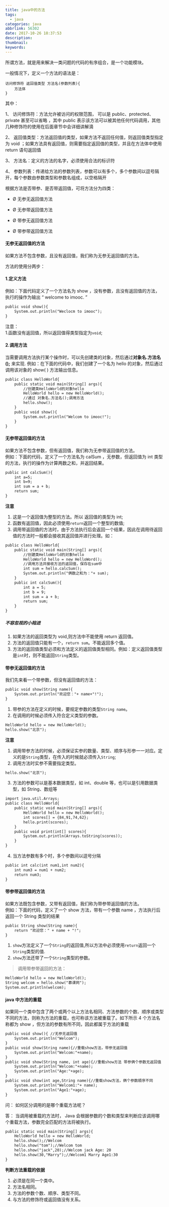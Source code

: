 ```yaml
---
title: java中的方法
tags:
  - java
categories: java
abbrlink: 56302
date: 2017-10-26 18:37:53
description:
thumbnail:
keywords:
---
```


所谓方法，就是用来解决一类问题的代码的有序组合，是一个功能模块。

一般情况下，定义一个方法的语法是：

```
访问修饰符 返回值类型 方法名(参数列表){
    方法体
}
```

其中：

<!-- more -->

1、 访问修饰符：方法允许被访问的权限范围， 可以是 public、protected、private 甚至可以省略 ，其中 public 表示该方法可以被其他任何代码调用，其他几种修饰符的使用在后面章节中会详细讲解滴

2、 返回值类型：方法返回值的类型，如果方法不返回任何值，则返回值类型指定为 void ；如果方法具有返回值，则需要指定返回值的类型，并且在方法体中使用 return 语句返回值

3、 方法名：定义的方法的名字，必须使用合法的标识符

4、 参数列表：传递给方法的参数列表，参数可以有多个，多个参数间以逗号隔开，每个参数由参数类型和参数名组成，以空格隔开

根据方法是否带参、是否带返回值，可将方法分为四类：

- Ø 无参无返回值方法

- Ø 无参带返回值方法

- Ø 带参无返回值方法

- Ø 带参带返回值方法

#### 无参无返回值的方法

如果方法不包含参数，且没有返回值，我们称为无参无返回值的方法。

方法的使用分两步：

#### 1.定义方法

例如：下面代码定义了一个方法名为 show ，没有参数，且没有返回值的方法，执行的操作为输出 “ welcome to imooc. ”

```jsp
public void show(){
    System.out.println("Weclocm to imooc");
}
```

注意：  
1.函数没有返回值，所以返回值得类型指定为`void`;

#### 2.调用方法

当需要调用方法执行某个操作时，可以先创建类的对象，然后通过**对象名.方法名();** 来实现.
例如：在下面的代码中，我们创建了一个名为 hello 的对象，然后通过调用该对象的 show( ) 方法输出信息。

```jsp
public class HelloWorld{
    public static void main(String[] args){
        //创建类HelloWorld的对象hello
        HelloWorld hello = new HelloWorld();
        //通过 对象名.方法名();调用方法
        hello.show();
    }
    public void show(){
        System.out.println("Welcom to imooc!");
    }
}
```

#### 无参带返回值的方法

如果方法不包含参数，但有返回值，我们称为无参带返回值的方法。  
例如：下面的代码，定义了一个方法名为 calSum ，无参数，但返回值为 int 类型的方法，执行的操作为计算两数之和，并返回结果。

```jsp
public int calcSum(){
    int a=5;
    int b=9;
    int sum = a + b;
    return sum;
}
```

**注意**

1. 这是一个返回值为整型的方法。所以 返回值的类型为 int;
2. 函数有返回值，因此必须使用`return`返回一个整型的数值;
3. 调用带返回值的方法时，由于方法执行后会返回一个结果，因此在调用待返回值的方法时一般都会接收其返回值并进行处理。如：

```jsp
public class HelloWorld{
    public static void main(String[] args){
        //创建类HelloWorld的对象hello
        HelloWorld hello = new HelloWord();
        //调用方法并接收方法的返回值，保存在sum中
        int sum = hello.calcSum();
        System.out.println("俩数之和为："+ sum);
    }
    public int calcSum(){
        int a = 5;
        int b = 9;
        int sum = a + b;
        return sum;
    }
}
```

##### 不容忽视的小陷进

1. 如果方法的返回类型为 void,则方法中不能使用 return 返回值。
2. 方法的返回值只能有一个，`return sum`。不能返回多个值。
3. 方法的返回值类型必须和方法定义的返回值类型相同。例如：定义返回值类型是`int`时，则不能返回`String`类型。

#### 带参无返回值的方法

我们先来看一个带参数，但没有返回值的方法：

```jsp
public void show(String name){
    System.out.println("欢迎您："+ name+"!");
}
```

1. 带参的方法在定义的时候，要规定参数的类型`String name`。
2. 在调用的时候必须传入符合定义类型的参数。

```jsp
HelloWorld hello = new HelloWorld();
hello.show("北京");
```

**注意**

1. 调用带参方法的时候，必须保证实参的数量、类型、顺序与形参一一对应。定义的是`String`类型，在传入的时候就必须传入`String`;
2. 调用方法时实参不需要指定类型。

```jsp
hello.show("北京");
```

3. 方法的参数可以是基本数据类型，如 int、double 等，也可以是引用数据类型，如 String、数组等

```jsp
import java.util.Arrays;
public class HelloWorld{
    public static void main(String[] args){
        HelloWorld hello = new HelloWorld();
        int scores[] = {84,91,74,62};
        hello.print(scores);
    }
    public void print(int[] scores){
        System.out.println(Arrays.toString(scores));
    }
}
```

4. 当方法参数有多个时，多个参数间以逗号分隔

```jsp
public int calc(int num1,int num2){
    int num3 = num1 + num2;
    return num3;
}
```

#### 带参带返回值的方法

如果方法既包含参数，又带有返回值，我们称为带参带返回值的方法。  
例如：下面的代码，定义了一个 show 方法，带有一个参数 name ，方法执行后返回一个 String 类型的结果

```jsp
public String show(String name){
    return "欢迎您：" + name + "!";
}
```

1. `show`方法定义了一个`String`的返回值,所以方法中必须使用`return`返回一个`String`类型的值.
2. `show`方法还带了一个`String`类型的参数。

> 调用带参带返回的方法：

```jsp
HelloWorld hello = new HelloWorld();
String welcom = hello.show("慕课网");
System.out.println(welcom);
```

#### java 中方法的重载

如果同一个类中包含了两个或两个以上方法名相同、方法参数的个数、顺序或类型不同的方法，则称为方法的重载，也可称该方法被重载了。如下所示 4 个方法名称都为 show ，但方法的参数有所不同，因此都属于方法的重载

```jsp
public void show(){ //无参无返回值
    System.out.println("Welcom");
}
public void show(String name){//重载show方法，带参无返回值
    System.out.println("Welcom:"+name);
}
public void show(String name, int age){//重载show方法 带参俩个参数无返回值
    System.out.println("Welcom:"+name);
    System.out.println("Age:"+age);
}
public void show(int age,String name){//重载show方法，俩个参数顺序不同
    System.out.println("Welcom1:"+ name);
    System.out.println("Age1:"+age);
}
```

问： 如何区分调用的是哪个重载方法呢？

答： 当调用被重载的方法时， Java 会根据参数的个数和类型来判断应该调用哪个重载方法，参数完全匹配的方法将被执行。

```jsp
public static void main(String[] args){
    HelloWorld hello = new HelloWorld;
    hello.show();//Welcom
    hello.show("tom");//Welcom tom
    hello.show("jack",20);//Welcom jack Age: 20
    hello.show(30,"Marry");//Welcom1 Marry Age1:30
}
```

**判断方法重载的依据**

1. 必须是在同一个类中。
2. 方法名相同。
3. 方法的参数个数、顺序、类型不同。
4. 与方法的修饰符或返回值没有关系。
